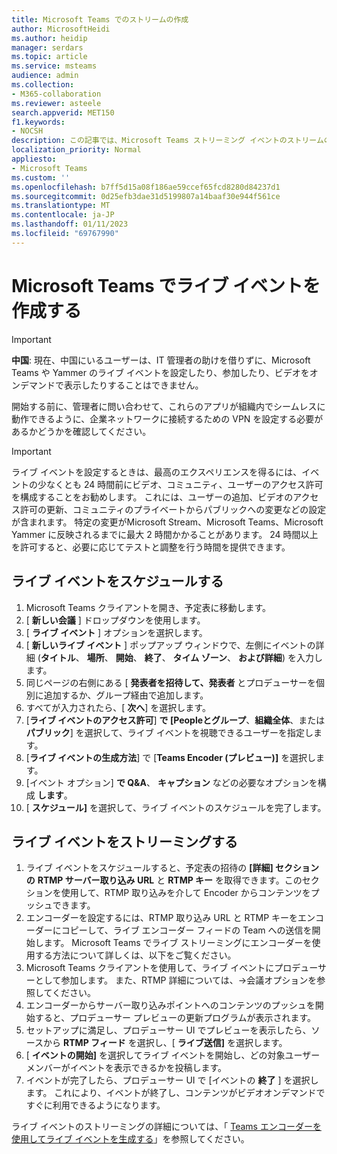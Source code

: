 ```yaml
---
title: Microsoft Teams でのストリームの作成
author: MicrosoftHeidi
ms.author: heidip
manager: serdars
ms.topic: article
ms.service: msteams
audience: admin
ms.collection:
- M365-collaboration
ms.reviewer: asteele
search.appverid: MET150
f1.keywords:
- NOCSH
description: この記事では、Microsoft Teams ストリーミング イベントのストリームの作成について説明します。
localization_priority: Normal
appliesto:
- Microsoft Teams
ms.custom: ''
ms.openlocfilehash: b7ff5d15a08f186ae59ccef65fcd8280d84237d1
ms.sourcegitcommit: 0d25efb3dae31d5199807a14baaf30e944f561ce
ms.translationtype: MT
ms.contentlocale: ja-JP
ms.lasthandoff: 01/11/2023
ms.locfileid: "69767990"
---
```

# <a name="create-a-live-event-in-microsoft-teams"></a>Microsoft Teams でライブ イベントを作成する

> [!IMPORTANT]
> **中国**: 現在、中国にいるユーザーは、IT 管理者の助けを借りずに、Microsoft Teams や Yammer のライブ イベントを設定したり、参加したり、ビデオをオンデマンドで表示したりすることはできません。
>
> 開始する前に、管理者に問い合わせて、これらのアプリが組織内でシームレスに動作できるように、企業ネットワークに接続するための VPN を設定する必要があるかどうかを確認してください。

> [!IMPORTANT]
> ライブ イベントを設定するときは、最高のエクスペリエンスを得るには、イベントの少なくとも 24 時間前にビデオ、コミュニティ、ユーザーのアクセス許可を構成することをお勧めします。 これには、ユーザーの追加、ビデオのアクセス許可の更新、コミュニティのプライベートからパブリックへの変更などの設定が含まれます。 特定の変更がMicrosoft Stream、Microsoft Teams、Microsoft Yammer に反映されるまでに最大 2 時間かかることがあります。 24 時間以上を許可すると、必要に応じてテストと調整を行う時間を提供できます。

## <a name="schedule-the-live-event"></a>ライブ イベントをスケジュールする

1. Microsoft Teams クライアントを開き、予定表に移動します。
1. [ **新しい会議** ] ドロップダウンを使用します。
1. [ **ライブ イベント** ] オプションを選択します。
1. [ **新しいライブ イベント** ] ポップアップ ウィンドウで、左側にイベントの詳細 (**タイトル**、 **場所**、 **開始**、 **終了**、 **タイム ゾーン**、 **および詳細**) を入力します。
1. 同じページの右側にある [ **発表者を招待して、発表者** とプロデューサーを個別に追加するか、グループ経由で追加します。
1. すべてが入力されたら、[ **次へ**] を選択します。
1. [**ライブ イベントのアクセス許可**] **で [Peopleとグループ**、**組織全体**、または **パブリック**] を選択して、ライブ イベントを視聴できるユーザーを指定します。
1. [**ライブ イベントの生成方法**] で [**Teams Encoder (プレビュー)]** を選択します。
1. [イベント オプション] **で Q&A**、 **キャプション** などの必要なオプションを構成 **します**。
1. [ **スケジュール]** を選択して、ライブ イベントのスケジュールを完了します。

## <a name="stream-the-live-event"></a>ライブ イベントをストリーミングする

1. ライブ イベントをスケジュールすると、予定表の招待の **[詳細] セクションの** **RTMP サーバー取り込み URL** と **RTMP キー** を取得できます。このセクションを使用して、RTMP 取り込みを介して Encoder からコンテンツをプッシュできます。
1. エンコーダーを設定するには、RTMP 取り込み URL と RTMP キーをエンコーダーにコピーして、ライブ エンコーダー フィードの Team への送信を開始します。 Microsoft Teams でライブ ストリーミングにエンコーダーを使用する方法について詳しくは、以下をご覧ください。
1. Microsoft Teams クライアントを使用して、ライブ イベントにプロデューサーとして参加します。 また、RTMP 詳細については、->会議オプションを参照してください。
1. エンコーダーからサーバー取り込みポイントへのコンテンツのプッシュを開始すると、プロデューサー プレビューの更新プログラムが表示されます。
1. セットアップに満足し、プロデューサー UI でプレビューを表示したら、ソースから **RTMP フィード** を選択し、[ **ライブ送信]** を選択します。
1. [ **イベントの開始]** を選択してライブ イベントを開始し、どの対象ユーザーメンバーがイベントを表示できるかを投稿します。
1. イベントが完了したら、プロデューサー UI で [イベントの **終了** ] を選択します。 これにより、イベントが終了し、コンテンツがビデオオンデマンドですぐに利用できるようになります。

ライブ イベントのストリーミングの詳細については、「 [Teams エンコーダーを使用してライブ イベントを生成する](https://support.microsoft.com/office/produce-a-teams-live-event-using-teams-encoder-b0026c9d-fd37-4bb3-bffc-6961f221fbe9)」を参照してください。
